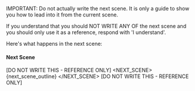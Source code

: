 IMPORTANT: Do not actually write the next scene.  It is only a guide to show you how to lead into it from the current scene.

If you understand that you should NOT WRITE ANY OF the next scene and you should only use it as a reference, respond with 'I understand'.

Here's what happens in the next scene:

#### Next Scene

[DO NOT WRITE THIS - REFERENCE ONLY]
<NEXT_SCENE>
{next_scene_outline}
</NEXT_SCENE>
[DO NOT WRITE THIS - REFERENCE ONLY]